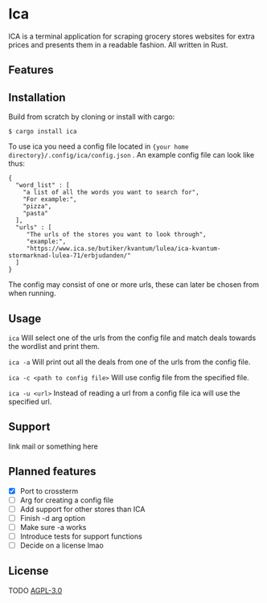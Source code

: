 # Ica
ICA is a terminal application for scraping grocery stores websites for extra prices and presents them in a readable fashion. All written in Rust.

## Features


## Installation
Build from scratch by cloning or install with cargo:
``` 
$ cargo install ica
```

To use ica you need a config file located in ```{your home directory}/.config/ica/config.json``` .
An example config file can look like thus: 
```
{
  "word_list" : [
    "a list of all the words you want to search for",
    "For example:",
    "pizza",
    "pasta"
  ],
  "urls" : [
     "The urls of the stores you want to look through",
     "example:",
     "https://www.ica.se/butiker/kvantum/lulea/ica-kvantum-stormarknad-lulea-71/erbjudanden/"
  ]
}
```
The config may consist of one or more urls, these can later be chosen from when running.


## Usage

``` ica ```   Will select one of the urls from the config file and match deals towards the wordlist and print them.

``` ica -a ``` Will print out all the deals from one of the urls from the config file.

``` ica -c <path to config file> ``` Will use config file from the specified file.

``` ica -u <url> ``` Instead of reading a url from a config file ica will use the specified url.

## Support
link mail or something here

## Planned features
- [x] Port to crossterm
- [ ] Arg for creating a config file
- [ ] Add support for other stores than ICA
- [ ] Finish -d arg option
- [ ] Make sure -a works
- [ ] Introduce tests for support functions
- [ ] Decide on a license lmao

## License
TODO
[AGPL-3.0](https://choosealicense.com/licenses/agpl-3.0/)
